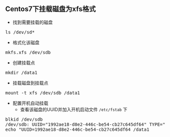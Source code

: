 ## Centos7下挂载磁盘为xfs格式

* 找到需要挂载的磁盘

<pre>
ls /dev/sd*
</pre>

* 格式化该磁盘

<pre>
mkfs.xfs /dev/sdb
</pre>

* 创建挂载点

<pre>
mkdir /data1
</pre>

* 挂载磁盘到挂载点

<pre>
mount -t xfs /dev/sdb /data1
</pre>

* 配置开机自动挂载
	* 查看该磁盘的UUID并加入开机启动文件 `/etc/fstab` 下
<pre>
blkid /dev/sdb
/dev/sdb: UUID="1992ae18-d8e2-446c-be54-cb27c645df64" TYPE="xfs" 
echo "UUID=1992ae18-d8e2-446c-be54-cb27c645df64 /data1		  xfs 	  defaults	  0 0" >> /etc/fstab
</pre>

 
